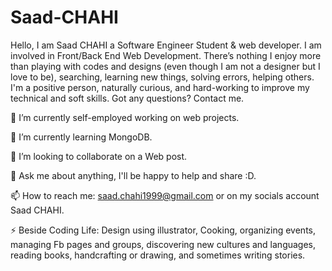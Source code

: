 # Saad-CHAHI

Hello, I am Saad CHAHI a Software Engineer Student & web developer. I am involved in Front/Back End Web Development. There’s nothing I enjoy more than playing with codes and designs (even though I am not a designer but I love to be), searching, learning new things, solving errors, helping others. I'm a positive person, naturally curious, and hard-working to improve my technical and soft skills. Got any questions? Contact me.

🔭 I’m currently self-employed working on web projects.

🌱 I’m currently learning MongoDB.

👯 I’m looking to collaborate on a Web post.

💬 Ask me about anything, I'll be happy to help and share :D.

📫 How to reach me: saad.chahi1999@gmail.com or on my socials account Saad CHAHI.

⚡ Beside Coding Life: Design using illustrator, Cooking, organizing events, managing Fb pages and groups, discovering new cultures and languages, reading books, handcrafting or drawing, and sometimes writing stories.

